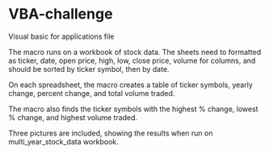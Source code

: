 # VBA-challenge

Visual basic for applications file

The macro runs on a workbook of stock data. The sheets need to formatted as ticker, date, open price, high, low, close price, volume for columns, and should be sorted by ticker symbol, then by date. 

On each spreadsheet,  the macro creates a table of ticker symbols, yearly change, percent change, and total volume traded.

The macro also finds the ticker symbols with the highest % change, lowest % change, and highest volume traded.

Three pictures are included, showing the results when run on multi_year_stock_data workbook.
